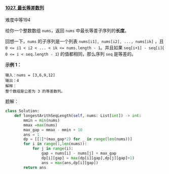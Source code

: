 #### [1027. 最长等差数列](https://leetcode.cn/problems/longest-arithmetic-subsequence/)

难度中等194

给你一个整数数组 `nums`，返回 `nums` 中最长等差子序列的**长度**。

回想一下，`nums` 的子序列是一个列表 `nums[i1], nums[i2], ..., nums[ik]` ，且 `0 <= i1 < i2 < ... < ik <= nums.length - 1`。并且如果 `seq[i+1] - seq[i]`( `0 <= i < seq.length - 1`) 的值都相同，那么序列 `seq` 是等差的。

 

**示例 1：**

```
输入：nums = [3,6,9,12]
输出：4
解释： 
整个数组是公差为 3 的等差数列。
```





题解：

```python
class Solution:
    def longestArithSeqLength(self, nums: List[int]) -> int:
        mmin = min(nums)
        mmax =max(nums)
        max_gap = mmax - mmin + 10
        ans = 1
        dp = [[1]*(max_gap*2) for _ in range(len(nums))]
        for i in range(1,len(nums)):
            for j in range(i):
                gap = nums[i] - nums[j] + max_gap
                dp[i][gap] = max(dp[i][gap],dp[j][gap]+1)
                ans = max(ans,dp[i][gap])
        return ans
```

